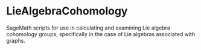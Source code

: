 # LieAlgebraCohomology
 SageMath scripts for use in calculating and examining Lie algebra cohomology groups, specifically in the case of Lie algebras associated with graphs.
